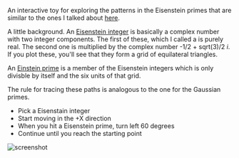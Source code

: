 An interactive toy for exploring the patterns in the Eisenstein primes that are similar to the ones I
talked about [here](https://rustytriangles.github.io/jekyll/update/2020/09/29/gaussian-primes.html).

A little background. An [Eisenstein integer](https://en.wikipedia.org/wiki/Eisenstein_integer) is basically a complex number
with two integer components. The first of these, which I called a is purely real. The second one is multiplied by the
complex number -1/2 + sqrt(3)/2 *i*. If you plot these, you'll see that they form a grid of equilateral triangles.

An [Einstein prime](https://en.wikipedia.org/wiki/Eisenstein_prime) is a member of the Eisenstein integers which is only
divisble by itself and the six units of that grid.

The rule for tracing these paths is analogous to the one for the Gaussian primes.
* Pick a Eisenstain integer
* Start moving in the +X direction
* When you hit a Eisenstein prime, turn left 60 degrees
* Continue until you reach the starting point

![screenshot](images/screenshot.png')
